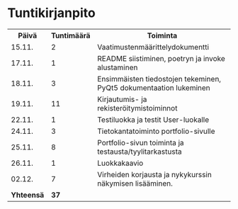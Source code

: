 # Tuntikirjanpito

<table>
    <tr>
        <th>Päivä</th>
        <th>Tuntimäärä</th>
        <th>Toiminta</th>
    </tr>
    <tr>
        <td>15.11.</td>
        <td>2</td>
        <td>Vaatimustenmäärittelydokumentti</td>
    </tr>
    <tr>
        <td>17.11.</td>
        <td>1</td>
        <td>README siistiminen, poetryn ja invoke alustaminen</td>
    </tr>
    <tr>
        <td>18.11.</td>
        <td>3</td>
        <td>Ensimmäisten tiedostojen tekeminen, PyQt5 dokumentaation lukeminen</td>
    </tr>
    <tr>
        <td>19.11.</td>
        <td>11</td>
        <td>Kirjautumis- ja rekisteröitymistoiminnot</td>
    </tr>
    <tr>
        <td>22.11.</td>
        <td>1</td>
        <td>Testiluokka ja testit User-luokalle</td>
    </tr>
    <tr>
        <td>24.11.</td>
        <td>3</td>
        <td>Tietokantatoiminto portfolio-sivulle</td>
    </tr>
    <tr>
        <td>25.11.</td>
        <td>8</td>
        <td>Portfolio-sivun toiminta ja testausta/tyylitarkastusta</td>
    </tr>
    <tr>
        <td>26.11.</td>
        <td>1</td>
        <td>Luokkakaavio</td>
    </tr>
    <tr>
        <td>02.12.</td>
        <td>7</td>
        <td>Virheiden korjausta ja nykykurssin näkymisen lisääminen.</td>
    </tr>
    <tr>
        <td><b>Yhteensä</b></td>
        <td><b>37</b></td>
        <td></td>
    </tr>
</table>
